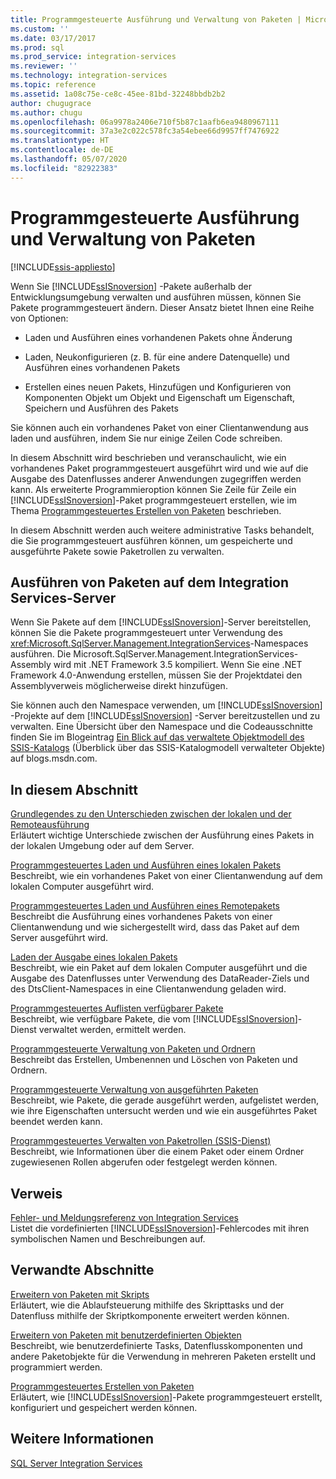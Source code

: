 ```yaml
---
title: Programmgesteuerte Ausführung und Verwaltung von Paketen | Microsoft-Dokumentation
ms.custom: ''
ms.date: 03/17/2017
ms.prod: sql
ms.prod_service: integration-services
ms.reviewer: ''
ms.technology: integration-services
ms.topic: reference
ms.assetid: 1a08c75e-ce8c-45ee-81bd-32248bbdb2b2
author: chugugrace
ms.author: chugu
ms.openlocfilehash: 06a9978a2406e710f5b87c1aafb6ea9480967111
ms.sourcegitcommit: 37a3e2c022c578fc3a54ebee66d9957ff7476922
ms.translationtype: HT
ms.contentlocale: de-DE
ms.lasthandoff: 05/07/2020
ms.locfileid: "82922383"
---
```

# <a name="running-and-managing-packages-programmatically"></a>Programmgesteuerte Ausführung und Verwaltung von Paketen

[!INCLUDE[ssis-appliesto](../../includes/ssis-appliesto-ssvrpluslinux-asdb-asdw-xxx.md)]


  Wenn Sie [!INCLUDE[ssISnoversion](../../includes/ssisnoversion-md.md)] -Pakete außerhalb der Entwicklungsumgebung verwalten und ausführen müssen, können Sie Pakete programmgesteuert ändern. Dieser Ansatz bietet Ihnen eine Reihe von Optionen:  
  
-   Laden und Ausführen eines vorhandenen Pakets ohne Änderung  
  
-   Laden, Neukonfigurieren (z. B. für eine andere Datenquelle) und Ausführen eines vorhandenen Pakets  
  
-   Erstellen eines neuen Pakets, Hinzufügen und Konfigurieren von Komponenten Objekt um Objekt und Eigenschaft um Eigenschaft, Speichern und Ausführen des Pakets  
  
 Sie können auch ein vorhandenes Paket von einer Clientanwendung aus laden und ausführen, indem Sie nur einige Zeilen Code schreiben.  
  
 In diesem Abschnitt wird beschrieben und veranschaulicht, wie ein vorhandenes Paket programmgesteuert ausgeführt wird und wie auf die Ausgabe des Datenflusses anderer Anwendungen zugegriffen werden kann. Als erweiterte Programmieroption können Sie Zeile für Zeile ein [!INCLUDE[ssISnoversion](../../includes/ssisnoversion-md.md)]-Paket programmgesteuert erstellen, wie im Thema [Programmgesteuertes Erstellen von Paketen](../../integration-services/building-packages-programmatically/building-packages-programmatically.md) beschrieben.  
  
 In diesem Abschnitt werden auch weitere administrative Tasks behandelt, die Sie programmgesteuert ausführen können, um gespeicherte und ausgeführte Pakete sowie Paketrollen zu verwalten.  
  
## <a name="running-packages-on-the-integration-services-server"></a>Ausführen von Paketen auf dem Integration Services-Server  
 Wenn Sie Pakete auf dem [!INCLUDE[ssISnoversion](../../includes/ssisnoversion-md.md)]-Server bereitstellen, können Sie die Pakete programmgesteuert unter Verwendung des <xref:Microsoft.SqlServer.Management.IntegrationServices>-Namespaces ausführen. Die Microsoft.SqlServer.Management.IntegrationServices-Assembly wird mit .NET Framework 3.5 kompiliert. Wenn Sie eine .NET Framework 4.0-Anwendung erstellen, müssen Sie der Projektdatei den Assemblyverweis möglicherweise direkt hinzufügen.  
  
 Sie können auch den Namespace verwenden, um [!INCLUDE[ssISnoversion](../../includes/ssisnoversion-md.md)] -Projekte auf dem [!INCLUDE[ssISnoversion](../../includes/ssisnoversion-md.md)] -Server bereitzustellen und zu verwalten. Eine Übersicht über den Namespace und die Codeausschnitte finden Sie im Blogeintrag [Ein Blick auf das verwaltete Objektmodell des SSIS-Katalogs](https://techcommunity.microsoft.com/t5/sql-server-integration-services/a-glimpse-of-the-ssis-catalog-managed-object-model/ba-p/387892) (Überblick über das SSIS-Katalogmodell verwalteter Objekte) auf blogs.msdn.com.  
  
## <a name="in-this-section"></a>In diesem Abschnitt  
 [Grundlegendes zu den Unterschieden zwischen der lokalen und der Remoteausführung](../../integration-services/run-manage-packages-programmatically/understanding-the-differences-between-local-and-remote-execution.md)  
 Erläutert wichtige Unterschiede zwischen der Ausführung eines Pakets in der lokalen Umgebung oder auf dem Server.  
  
 [Programmgesteuertes Laden und Ausführen eines lokalen Pakets](../../integration-services/run-manage-packages-programmatically/loading-and-running-a-local-package-programmatically.md)  
 Beschreibt, wie ein vorhandenes Paket von einer Clientanwendung auf dem lokalen Computer ausgeführt wird.  
  
 [Programmgesteuertes Laden und Ausführen eines Remotepakets](../../integration-services/run-manage-packages-programmatically/loading-and-running-a-remote-package-programmatically.md)  
 Beschreibt die Ausführung eines vorhandenes Pakets von einer Clientanwendung und wie sichergestellt wird, dass das Paket auf dem Server ausgeführt wird.  
  
 [Laden der Ausgabe eines lokalen Pakets](../../integration-services/run-manage-packages-programmatically/loading-the-output-of-a-local-package.md)  
 Beschreibt, wie ein Paket auf dem lokalen Computer ausgeführt und die Ausgabe des Datenflusses unter Verwendung des DataReader-Ziels und des DtsClient-Namespaces in eine Clientanwendung geladen wird.  
  
 [Programmgesteuertes Auflisten verfügbarer Pakete](../../integration-services/run-manage-packages-programmatically/enumerating-available-packages-programmatically.md)  
 Beschreibt, wie verfügbare Pakete, die vom [!INCLUDE[ssISnoversion](../../includes/ssisnoversion-md.md)]-Dienst verwaltet werden, ermittelt werden.  
  
 [Programmgesteuerte Verwaltung von Paketen und Ordnern](../../integration-services/run-manage-packages-programmatically/managing-packages-and-folders-programmatically.md)  
 Beschreibt das Erstellen, Umbenennen und Löschen von Paketen und Ordnern.  
  
 [Programmgesteuerte Verwaltung von ausgeführten Paketen](../../integration-services/run-manage-packages-programmatically/managing-running-packages-programmatically.md)  
 Beschreibt, wie Pakete, die gerade ausgeführt werden, aufgelistet werden, wie ihre Eigenschaften untersucht werden und wie ein ausgeführtes Paket beendet werden kann.  
  
 [Programmgesteuertes Verwalten von Paketrollen &#40;SSIS-Dienst&#41;](../../integration-services/run-manage-packages-programmatically/managing-package-roles-programmatically-ssis-service.md)  
 Beschreibt, wie Informationen über die einem Paket oder einem Ordner zugewiesenen Rollen abgerufen oder festgelegt werden können.  
  
## <a name="reference"></a>Verweis  
 [Fehler- und Meldungsreferenz von Integration Services](../../integration-services/integration-services-error-and-message-reference.md)  
 Listet die vordefinierten [!INCLUDE[ssISnoversion](../../includes/ssisnoversion-md.md)]-Fehlercodes mit ihren symbolischen Namen und Beschreibungen auf.  
  
## <a name="related-sections"></a>Verwandte Abschnitte  
 [Erweitern von Paketen mit Skripts](../../integration-services/extending-packages-scripting/extending-packages-with-scripting.md)  
 Erläutert, wie die Ablaufsteuerung mithilfe des Skripttasks und der Datenfluss mithilfe der Skriptkomponente erweitert werden können.  
  
 [Erweitern von Paketen mit benutzerdefinierten Objekten](../../integration-services/extending-packages-custom-objects/extending-packages-with-custom-objects.md)  
 Beschreibt, wie benutzerdefinierte Tasks, Datenflusskomponenten und andere Paketobjekte für die Verwendung in mehreren Paketen erstellt und programmiert werden.  
  
 [Programmgesteuertes Erstellen von Paketen](../../integration-services/building-packages-programmatically/building-packages-programmatically.md)  
 Erläutert, wie [!INCLUDE[ssISnoversion](../../includes/ssisnoversion-md.md)]-Pakete programmgesteuert erstellt, konfiguriert und gespeichert werden können.  
  
## <a name="see-also"></a>Weitere Informationen  
 [SQL Server Integration Services](../../integration-services/sql-server-integration-services.md)  
  
  
